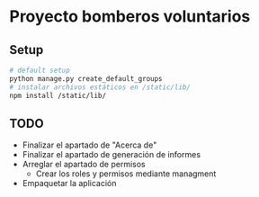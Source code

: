 # Proyecto bomberos voluntarios

## Setup

```bash
# default setup
python manage.py create_default_groups
# instalar archivos estáticos en /static/lib/
npm install /static/lib/
```

## TODO
- Finalizar el apartado de "Acerca de"
- Finalizar el apartado de generación de informes
- Arreglar el apartado de permisos
  - Crear los roles y permisos mediante managment
- Empaquetar la aplicación 
